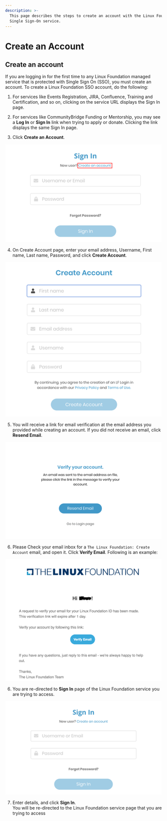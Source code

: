 ```yaml
---
description: >-
  This page describes the steps to create an account with the Linux Foundation
  Single Sign-On service.
---
```


# Create an Account

## Create an account <a id="create-an-account"></a>

If you are logging in for the first time to any Linux Foundation managed service that is protected with Single Sign On \(SSO\),  you must create an account. To create a Linux Foundation SSO account, do the following:

1. For services like Events Registration, JIRA, Confluence, Training and Certification, and so on, clicking on the service URL displays the Sign In page.

2. For services like CommunityBridge Funding or Mentorship, you may see a **Log In** or **Sign In** link when trying to apply or donate. Clicking the link displays the same Sign In page.

3. Click **Create an Account**.

![](../.gitbook/assets/create-an-account.png)

4. On Create Account page, enter your email address, Username, First name, Last name, Password, and click  **Create Account**.

![Create Account page](../.gitbook/assets/screen-shot-2020-05-04-at-6.58.35-pm.png)

5. You will receive a link for email verification at the email address you provided while creating an account. If you did not receive an email, click **Resend Email**.​

![Verify Account page](../.gitbook/assets/screen-shot-2020-05-04-at-6.25.26-pm.png)

6. Please Check your email inbox for a `The Linux Foundation: Create Account` email, and open it. Click **Verify Email**. Following is an example:

![Verify Account page](../.gitbook/assets/screen-shot-2020-05-04-at-6.29.47-pm.png)

 6. You are re-directed to **Sign In** page of the Linux Foundation service you are trying to access.             

![Create Account](../.gitbook/assets/screen-shot-2020-05-04-at-6.24.03-pm.png)

7. Enter details, and click **Sign In**.  
You will be re-directed to the Linux Foundation service page that you are trying to access

